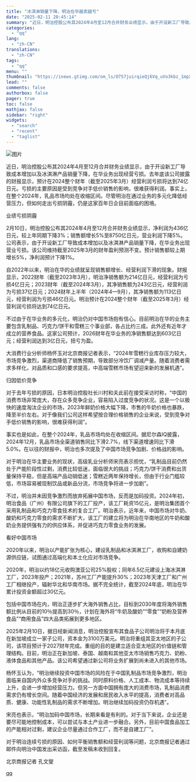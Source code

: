 ```yaml
---
title: "冰淇淋销量下降，明治在华越卖越亏"
date: "2025-02-11 20:45:14"
summary: "近日，明治控股公布其2024年4月至12月合并财务业绩显示，由于开设新工厂导致成本增加以及冰淇淋产品..."
categories:
  - "qq"
lang:
  - "zh-CN"
translations:
  - "zh-CN"
tags:
  - "qq"
menu: ""
thumbnail: "https://inews.gtimg.com/om_ls/O7S7juirqieQj6Vq_uVo3kbz_1mpXB5TyGmFQtWT2sq0IAA_640360/0"
lead: ""
comments: false
authorbox: false
pager: true
toc: false
mathjax: false
sidebar: "right"
widgets:
  - "search"
  - "recent"
  - "taglist"
---
```


![图片](https://inews.gtimg.com/om_bt/OQ6YJhlvQxptBU5ltsI4yAWscUZPgylCHmjG06SOg2PAAAA/641)

近日，明治控股公布其2024年4月至12月合并财务业绩显示，由于开设新工厂导致成本增加以及冰淇淋产品销量下降，在华业务出现经营亏损。去年底该公司披露的财报显示，预计在2024整个财年（截至2025年3月）经营利润亏损将达到74亿日元。亏损的主要原因是受到竞争对手低价销售的影响，很难获得利润。事实上，在整个2024年，乳品市场均处在收缩区间。尽管明治在通过业务的多元化降低经营压力，但如何走出亏损阴霾，仍是这家百年日企目前面临的困境。

业绩亏损阴霾

2月10日，明治控股公布其2024年4月至12月合并财务业绩显示，净利润为436亿日元，较上年同期下降3%；销售额增长5%至8750亿日元，营业利润下降5%。公司表示，由于开设新工厂导致成本增加以及冰淇淋产品销量下降，在华业务出现营业亏损。该公司维持截至2025年3月的财年盈利预测不变。预计销售额较上期增长5%，净利润预计下降1%。

自2022年以来，明治在华的业绩就呈现销售额增长、经营利润下滑的现象。财报显示，2022财年（截至2023年3月），明治净销售额为214亿日元，经营利润为亏损4亿日元；2023财年（截至2024年3月），其净销售额为243亿日元，经营利润为亏损37亿日元；2024财年上半年（2024年4—9月），其净销售额为113亿日元，经营利润为亏损46亿日元。明治预计在2024整个财年（截至2025年3月）经营利润亏损将达到74亿日元。

不过由于在华业务的多元化，明治仍对中国市场抱有信心。目前明治在华的业务主要包含乳制品、巧克力/饼干和雪糕三个事业部，各占比约三成。此外还有近年才成立的营养食品。这家公司预计，2026财年在华业务的净销售额达到603亿日元；经营利润达到3亿日元，扭亏为盈。

大消费行业分析师杨怀玉对北京商报记者表示，“2024年雪糕行业库存压力较大，市场竞争激烈，渠道商降低了销售预期，导致部分冷饮厂调减产量。随着消费者需求多样化，对品质和口感的要求提高，中高端雪糕市场有望迎来新的发展机遇”。

归因低价竞争

对于去年亏损的原因，日本明治控股社长川村和夫此前在接受采访时称，“中国的消费市场非常庞大，存在众多竞争企业，容易陷入过度竞争的状况。这是一个以极快的速度淘汰企业的市场，2023年鲜奶价格大幅下降，市售的牛奶价格也暴跌，降至半价左右。对于像我们公司这样希望按合理价格销售的企业来说，受到竞争对手低价销售的影响，很难获得利润”。

事实也是如此，在整个2024年，乳品市场均处在收缩区间。据尼尔森IQ披露，2024年12月，乳品市场全渠道销售同比下滑2.7%，线下渠道增速同比下滑5.0%。在以往的财报中，明治也多次提及了中国市场竞争加剧、价格战的影响。

对于明治在华主要业务的现状，高级乳业分析师宋亮表示担忧，“乳制品目前仍然处于产能阶段性过剩，消费比较低迷，面临很大的挑战；巧克力/饼干消费和出货量保持平稳，但是高端产品动销低迷；雪糕近两年保持增长，但由于行业门槛较低，市场容易被现制饮品或新品分流，市场竞争将进一步加剧”。

不过，明治并未因竞争激烈而放弃拓展中国市场，反而是加码投资。2024年初，明治食品（广州）有限公司旗下的工厂投产，该工厂耗资15亿元，是明治集团首个采用乳制品和巧克力零食技术的复合工厂。明治表示，近年来，中国市场对牛奶、酸奶和巧克力零食的需求不断扩大，该工厂的建立将为明治在华南地区的牛奶和酸奶业务提供强有力的供应体系，并促进巧克力零食业务的发展。

看好中国市场

2020年以来，明治以产能扩张为核心，建设乳制品和冰淇淋工厂，收购和自建奶源供应链，试图通过高端化和本土化应对市场竞争。

2020年，明治以约18亿元收购澳亚公司25%股权；同年6.5亿元建设上海冰淇淋工厂，2023年投产；2021年，苏州工厂产能提升30%；2023年天津工厂和广州工厂相继投产，辐射华北和华南市场。据不完全统计，截至2024年底，明治在华累计投资金额超过30亿元。

包括中国市场在内，明治正逐步扩大海外销售占比，目标到2030年度将海外销售额比例从目前的10％提高到30％，计划在海外将“牛奶及酸奶”“零食”“奶粉及营养食品”“商用食品”四大品类拓展到更多地区。

2025年2月10日，据日经新闻消息，明治控股宣布其食品子公司明治将于本月底在新加坡成立一家子公司，资本金为3100万美元。明治将重组其亚太地区的子公司，该项目预计于2027财年完成。重组的目的是建立适合亚太地区的价值链和管理结构。目前，明治正在新加坡、泰国、越南和其他亚太市场销售巧克力、奶粉、液体食品和其他产品。该公司希望通过新公司将业务扩展到尚未进入的其他市场。

杨怀玉认为，“明治继续投资中国市场的风险在于中国乳制品市场竞争激烈，明治面临来自国内外众多竞争对手的挑战。同时原料价格、人工成本、物流成本等持续上升，会进一步增加经营压力。但另一方面中国拥有庞大的消费市场，乳制品消费需求仍有增长空间。随着中国经济的发展和居民收入水平的提高，消费者对高品质、健康、功能性乳制品的需求不断增加。明治继续加码投资仍存机遇”。

宋亮也表示，“明治加码中国市场，长期来看是有利的。对于当下来说，企业还是要尽可能地控制成本，可以尝试与本土产业进一步融合。另外，目前中国食品加工的产能相对过剩，建议企业尽量通过合作工厂，而不是自建工厂”。

对于明治连续亏损的原因、如何平衡销售额和经营利润等问题，北京商报记者通过邮件向明治中国发出采访函，截至发稿未收到回复。

北京商报记者 孔文燮

[qq](https://new.qq.com/rain/a/20250211A08BH900)
